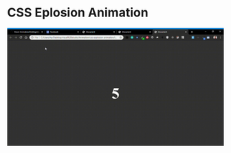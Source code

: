 # CSS Eplosion Animation

![ CSS Eplosion Animation](https://github.com/poojan28/Hover-Animation/blob/dev/Desktop/visual%20studio/css-explosion-animation/explosion-animation.gif)
